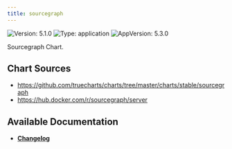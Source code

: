 ```yaml
---
title: sourcegraph
---
```


![Version: 5.1.0](https://img.shields.io/badge/Version-5.1.0-informational?style=flat-square) ![Type: application](https://img.shields.io/badge/Type-application-informational?style=flat-square) ![AppVersion: 5.3.0](https://img.shields.io/badge/AppVersion-5.3.0-informational?style=flat-square)

Sourcegraph Chart.

## Chart Sources

- https://github.com/truecharts/charts/tree/master/charts/stable/sourcegraph
- https://hub.docker.com/r/sourcegraph/server

## Available Documentation

- [**Changelog**](./CHANGELOG.md)

